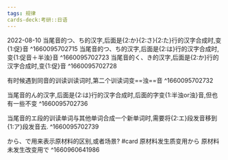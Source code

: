 ```yaml
---
tags: 规律
cards-deck:考研::日语
---
```


2022-08-10
当尾音的つ、ち的汉字,后面是{2:か}{2:さ}{2:た}行的汉字合成时,变{1:促}音
^1660095702715
当尾音的つ、ち的汉字,后面是{2:は}行的汉字合成时,变{1:促音＋半浊}音
^1660095702723
当尾音的く、き的汉字,后面是{2:か}行的汉字合成时,变{1:促}音
^1660095702728

有时候遇到同音的训读训读词时,第二个训读词变==浊==音
^1660095702732

当尾音的ん的汉字,后面是{2:は}行的汉字合成时,后面的字变{1:半浊or浊}音,但也有一些不变
^1660095702736

当尾音的エ段的训读单词与其他单词合成一个新单词时,需要将{2:エ}段发音移到{1:ア}段发音去.
^1660095702739

から、で用来表示原材料的区别,或者场景? #card 
原材料发生质变用から
原材料未发生改变用で
^1660960641986
